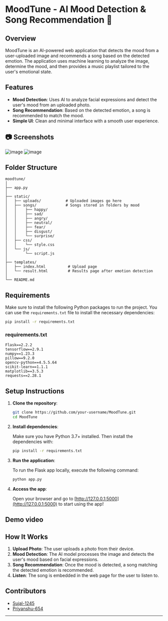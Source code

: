 # MoodTune - AI Mood Detection & Song Recommendation 🎵

## Overview
MoodTune is an AI-powered web application that detects the mood from a user-uploaded image and recommends a song based on the detected emotion. The application uses machine learning to analyze the image, determine the mood, and then provides a music playlist tailored to the user's emotional state. 

## Features
* **Mood Detection**: Uses AI to analyze facial expressions and detect the user's mood from an uploaded photo.
* **Song Recommendation**: Based on the detected emotion, a song is recommended to match the mood.
* **Simple UI**: Clean and minimal interface with a smooth user experience.

## 📷 Screenshots

![image](https://github.com/user-attachments/assets/f244b134-5d21-45b7-8a2b-e5e370341032)
![image](https://github.com/user-attachments/assets/9e0a44cb-214e-421f-a050-b92d41aed38a)

## Folder Structure

```
moodtune/
│
├── app.py
│
├── static/
│   ├── uploads/           # Uploaded images go here
│   ├── songs/             # Songs stored in folders by mood
│   │    ├── happy/
│   │    ├── sad/
│   │    ├── angry/
│   │    ├── neutral/
│   │    ├── fear/
│   │    ├── disgust/
│   │    └── surprise/
│   ├── css/
│   │    └── style.css     
│   └── js/
│        └── script.js     
│
├── templates/
│   ├── index.html          # Upload page
│   └── result.html         # Results page after emotion detection
│
└── README.md               

```

## Requirements

Make sure to install the following Python packages to run the project. You can use the `requirements.txt` file to install the necessary dependencies:

```bash
pip install -r requirements.txt
```

### requirements.txt

```
Flask==2.2.2
tensorflow==2.9.1
numpy==1.23.3
pillow==9.2.0
opencv-python==4.5.5.64
scikit-learn==1.1.1
matplotlib==3.5.3
requests==2.28.1
```

## Setup Instructions

1. **Clone the repository**:

   ```bash
   git clone https://github.com/your-username/MoodTune.git
   cd MoodTune
   ```

2. **Install dependencies**:

   Make sure you have Python 3.7+ installed. Then install the dependencies with:

   ```bash
   pip install -r requirements.txt
   ```

3. **Run the application**:

   To run the Flask app locally, execute the following command:

   ```bash
   python app.py
   ```

4. **Access the app**:

   Open your browser and go to [http://127.0.0.1:5000](http://127.0.0.1:5000) to start using the app!

## Demo video



## How It Works

1. **Upload Photo**: The user uploads a photo from their device.
2. **Mood Detection**: The AI model processes the image and detects the user's mood based on facial expressions.
3. **Song Recommendation**: Once the mood is detected, a song matching the detected emotion is recommended.
4. **Listen**: The song is embedded in the web page for the user to listen to.

## Contributors
* [Sujal-1245](https://github.com/sujal-1245)
* [Priyanshu-654](https://github.com/priyanshu-654)

---
